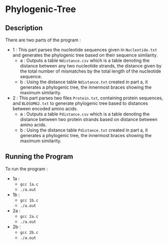 # Phylogenic-Tree

## Description

There are two parts of the program : 
- 1 : This part parses the nucleotide sequences given in `Nucleotide.txt` and generates the phylogenic tree based on their sequence similarity.
  - a : Outputs a table `Ndistance.csv` which is a table denoting the distance between any two nucleotide strands, the distance given by the total number of mismatches by the total length of the nucleotide sequence.
  - b : Using the distance table `Ndistance.txt` created in part a, it generates a phylogenic tree, the innermost braces showing the maximum similarity.
- 2 : This part parses two files `Protein.txt`, containing protein sequences, and `BLOSUM62.txt` to generate phylogenic tree based to distances between encoded amino acids.
  - a : Outputs a table `Pdistance.csv` which is a table denoting the distance between two protein strands based on distance between amino acids.
  - b : Using the distance table `Pdistance.txt` created in part a, it generates a phylogenic tree, the innermost braces showing the maximum similarity.
  
## Running the Program

To run the program :
- 1a :
  - `gcc 1a.c`
  - `./a.out`
- 1b :
  - `gcc 1b.c`
  - `./a.out`
- 2a :
  - `gcc 2a.c`
  - `./a.out`
- 2b :
  - `gcc 2b.c`
  - `./a.out`
